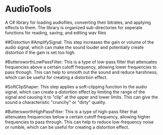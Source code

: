 # AudioTools
A C# library for loading audiofiles, converting their bitrates, and applying effects to them. The library is organized sub-directories for seperate functions for reading, saving, and editing wav files

##Distortion 
#AmplifySignal: 
This step increases the gain or volume of the audio signal, which can make the sound louder and potentially create distortion if the gain is set too high.

#ButtersworthLowPassFilter: 
This is a type of low-pass filter that attenuates frequencies above a certain cutoff frequency, allowing lower frequencies to pass through. This can help to smooth out the sound and reduce harshness, which can be useful for creating a distortion effect.

#SoftClipShaper: 
This step applies a soft-clipping function to the audio signal, which can create a distortion effect by limiting the range of the signal and causing it to "clip" at the upper and lower limits. This can give the sound a characteristic "crunchy" or "dirty" quality.

#ButtersworthHighPassFilter: 
This is a type of high-pass filter that attenuates frequencies below a certain cutoff frequency, allowing higher frequencies to pass through. This can help to reduce low-frequency noise or rumble, which can be useful for creating a distortion effect.
